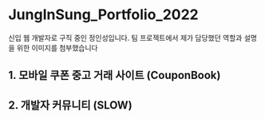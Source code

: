 # JungInSung_Portfolio_2022
신입 웹 개발자로 구직 중인 정인성입니다.
팀 프로젝트에서 제가 담당했던 역할과 설명을 위한 이미지를 첨부했습니다 

## 1. 모바일 쿠폰 중고 거래 사이트 (CouponBook)


## 2. 개발자 커뮤니티 (SLOW)

